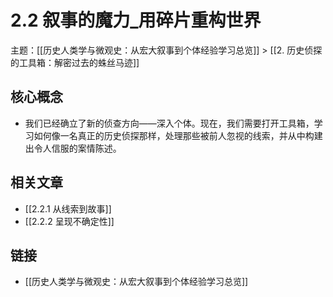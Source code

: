 # 2.2 叙事的魔力_用碎片重构世界

主题：[[历史人类学与微观史：从宏大叙事到个体经验学习总览]] > [[2. 历史侦探的工具箱：解密过去的蛛丝马迹]]

## 核心概念

- 我们已经确立了新的侦查方向——深入个体。现在，我们需要打开工具箱，学习如何像一名真正的历史侦探那样，处理那些被前人忽视的线索，并从中构建出令人信服的案情陈述。

## 相关文章

- [[2.2.1 从线索到故事]]
- [[2.2.2 呈现不确定性]]

## 链接

- [[历史人类学与微观史：从宏大叙事到个体经验学习总览]]
